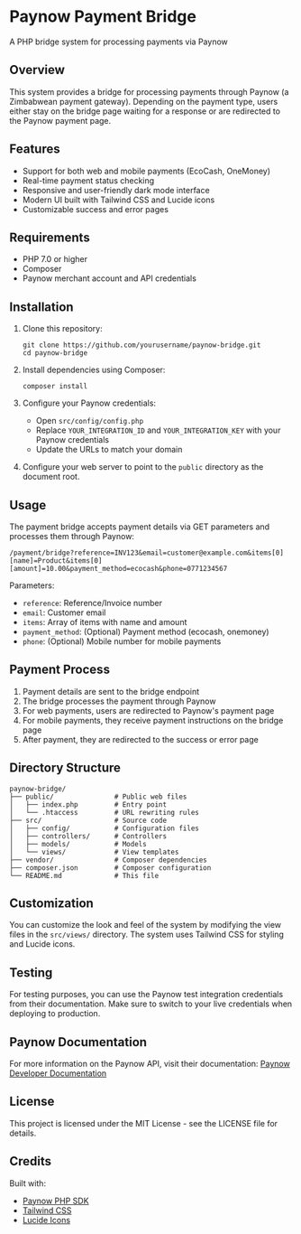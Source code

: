 # Paynow Payment Bridge

A PHP bridge system for processing payments via Paynow

## Overview

This system provides a bridge for processing payments through Paynow (a Zimbabwean payment gateway). Depending on the payment type, users either stay on the bridge page waiting for a response or are redirected to the Paynow payment page.

## Features

- Support for both web and mobile payments (EcoCash, OneMoney)
- Real-time payment status checking
- Responsive and user-friendly dark mode interface
- Modern UI built with Tailwind CSS and Lucide icons
- Customizable success and error pages

## Requirements

- PHP 7.0 or higher
- Composer
- Paynow merchant account and API credentials

## Installation

1. Clone this repository:
   ```
   git clone https://github.com/yourusername/paynow-bridge.git
   cd paynow-bridge
   ```

2. Install dependencies using Composer:
   ```
   composer install
   ```

3. Configure your Paynow credentials:
   - Open `src/config/config.php`
   - Replace `YOUR_INTEGRATION_ID` and `YOUR_INTEGRATION_KEY` with your Paynow credentials
   - Update the URLs to match your domain

4. Configure your web server to point to the `public` directory as the document root.

## Usage

The payment bridge accepts payment details via GET parameters and processes them through Paynow:

```
/payment/bridge?reference=INV123&email=customer@example.com&items[0][name]=Product&items[0][amount]=10.00&payment_method=ecocash&phone=0771234567
```

Parameters:
- `reference`: Reference/Invoice number
- `email`: Customer email
- `items`: Array of items with name and amount
- `payment_method`: (Optional) Payment method (ecocash, onemoney)
- `phone`: (Optional) Mobile number for mobile payments

## Payment Process

1. Payment details are sent to the bridge endpoint
2. The bridge processes the payment through Paynow
3. For web payments, users are redirected to Paynow's payment page
4. For mobile payments, they receive payment instructions on the bridge page
5. After payment, they are redirected to the success or error page

## Directory Structure

```
paynow-bridge/
├── public/               # Public web files
│   ├── index.php         # Entry point
│   └── .htaccess         # URL rewriting rules
├── src/                  # Source code
│   ├── config/           # Configuration files
│   ├── controllers/      # Controllers
│   ├── models/           # Models
│   └── views/            # View templates
├── vendor/               # Composer dependencies
├── composer.json         # Composer configuration
└── README.md             # This file
```

## Customization

You can customize the look and feel of the system by modifying the view files in the `src/views/` directory. The system uses Tailwind CSS for styling and Lucide icons.

## Testing

For testing purposes, you can use the Paynow test integration credentials from their documentation. Make sure to switch to your live credentials when deploying to production.

## Paynow Documentation

For more information on the Paynow API, visit their documentation:
[Paynow Developer Documentation](https://developers.paynow.co.zw/docs/quickstart.html)

## License

This project is licensed under the MIT License - see the LICENSE file for details.

## Credits

Built with:
- [Paynow PHP SDK](https://github.com/paynow/Paynow-PHP-SDK)
- [Tailwind CSS](https://tailwindcss.com/)
- [Lucide Icons](https://lucide.dev/) 